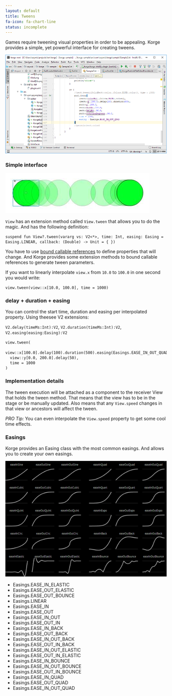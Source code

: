 ```yaml
---
layout: default
title: Tweens
fa-icon: fa-chart-line
status: incomplete
---
```


Games require tweening visual properties in order to be appealing.
Korge provides a simple, yet powerful interface for creating tweens.

![](tween.png)

### Simple interface

![](animation.jpg)

`View` has an extension method called `View.tween` that allows you to do the magic. And has the following definition:

```
suspend fun View?.tween(vararg vs: V2<*>, time: Int, easing: Easing = Easing.LINEAR, callback: (Double) -> Unit = { })
```

You have to use [bound callable references](https://kotlinlang.org/docs/reference/whatsnew11.html#bound-callable-references) to define properties that will change. And Korge provides some extension methods to bound callable references to generate tween parameters.

If you want to linearly interpolate `view.x` from `10.0` to `100.0` in one second you would write:
```
view.tween(view::x[10.0, 100.0], time = 1000)
```

### delay + duration + easing

You can control the start time, duration and easing per interpolated property. Using theesee V2 extensions:

`V2.delay(timeMs:Int):V2`, `V2.duration(timeMs:Int):V2`, `V2.easing(easing:Easing):V2`

```
view.tween(
  view::x[100.0].delay(100).duration(500).easing(Easings.EASE_IN_OUT_QUAD),
  view::y[0.0, 200.0].delay(50),
  time = 1000
)
```

### Implementation details

The tween execution will be attached as a component to the receiver View that holds the tween method. That means that the view has to be in the stage or be manually updated. Also means that any `View.speed` changes in that view or ancestors will affect the tween.

*PRO Tip:* You can even interpolate the `View.speed` property to get some cool time effects.

### Easings

Korge provides an Easing class with the most common easings. And allows
you to create your own easings.

![](easing.png)

* Easings.EASE_IN_ELASTIC
* Easings.EASE_OUT_ELASTIC
* Easings.EASE_OUT_BOUNCE
* Easings.LINEAR
* Easings.EASE_IN
* Easings.EASE_OUT
* Easings.EASE_IN_OUT
* Easings.EASE_OUT_IN
* Easings.EASE_IN_BACK
* Easings.EASE_OUT_BACK
* Easings.EASE_IN_OUT_BACK
* Easings.EASE_OUT_IN_BACK
* Easings.EASE_IN_OUT_ELASTIC
* Easings.EASE_OUT_IN_ELASTIC
* Easings.EASE_IN_BOUNCE
* Easings.EASE_IN_OUT_BOUNCE
* Easings.EASE_OUT_IN_BOUNCE
* Easings.EASE_IN_QUAD
* Easings.EASE_OUT_QUAD
* Easings.EASE_IN_OUT_QUAD
